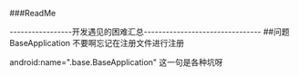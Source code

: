 ###ReadMe




-----------------开发遇见的困难汇总--------------------------------
##问题
BaseApplication 不要啊忘记在注册文件进行注册

android:name=".base.BaseApplication"
这一句是各种坑呀

